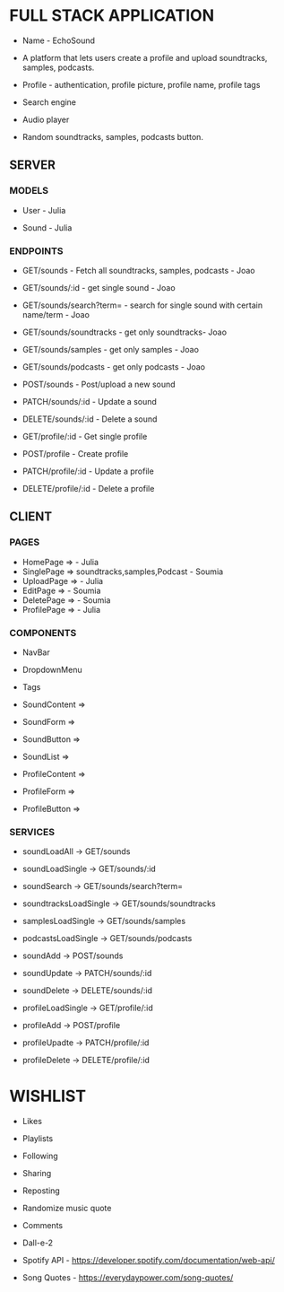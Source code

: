# FULL STACK APPLICATION

- Name - EchoSound

- A platform that lets users create a profile and upload soundtracks, samples, podcasts.

- Profile - authentication, profile picture, profile name, profile tags
- Search engine
- Audio player
- Random soundtracks, samples, podcasts button.

## SERVER

### MODELS

- User - Julia

- Sound - Julia

### ENDPOINTS

- GET/sounds - Fetch all soundtracks, samples, podcasts - Joao
- GET/sounds/:id - get single sound - Joao
- GET/sounds/search?term= - search for single sound with certain name/term - Joao
- GET/sounds/soundtracks - get only soundtracks- Joao
- GET/sounds/samples - get only samples - Joao
- GET/sounds/podcasts - get only podcasts - Joao
- POST/sounds - Post/upload a new sound
- PATCH/sounds/:id - Update a sound
- DELETE/sounds/:id - Delete a sound

- GET/profile/:id - Get single profile
- POST/profile - Create profile
- PATCH/profile/:id - Update a profile
- DELETE/profile/:id - Delete a profile

## CLIENT

### PAGES

- HomePage => - Julia
- SinglePage => soundtracks,samples,Podcast - Soumia
- UploadPage => - Julia
- EditPage => - Soumia
- DeletePage => - Soumia
- ProfilePage => - Julia

### COMPONENTS

- NavBar
- DropdownMenu
- Tags
- SoundContent =>
- SoundForm =>
- SoundButton =>
- SoundList =>

- ProfileContent =>
- ProfileForm =>
- ProfileButton =>

### SERVICES

- soundLoadAll -> GET/sounds
- soundLoadSingle -> GET/sounds/:id
- soundSearch -> GET/sounds/search?term=
- soundtracksLoadSingle -> GET/sounds/soundtracks
- samplesLoadSingle -> GET/sounds/samples
- podcastsLoadSingle -> GET/sounds/podcasts
- soundAdd -> POST/sounds
- soundUpdate -> PATCH/sounds/:id
- soundDelete -> DELETE/sounds/:id

- profileLoadSingle -> GET/profile/:id
- profileAdd -> POST/profile
- profileUpadte -> PATCH/profile/:id
- profileDelete -> DELETE/profile/:id

# WISHLIST

- Likes
- Playlists
- Following
- Sharing
- Reposting
- Randomize music quote
- Comments
- Dall-e-2

- Spotify API - https://developer.spotify.com/documentation/web-api/
- Song Quotes - https://everydaypower.com/song-quotes/
